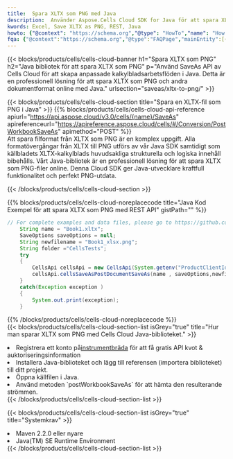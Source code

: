 ```yaml
---
title:  Spara XLTX som PNG med Java
description:  Använder Aspose.Cells Cloud SDK for Java för att spara XLTX-formatfil som PNG-fil.
kwords: Excel, Save XLTX as PNG, REST, Java
howto: {"@context": "https://schema.org","@type": "HowTo","name": "How to save XLTX as PNG using the Cells Cloud Java library.","description": "How to save XLTX as PNG using the Cells Cloud Java library.","image": {"@type": "ImageObject"},"url": "/java/saveas/xltx-to-png/","step": [{ "@type": "HowToStep","name": "How to save XLTX as PNG using the Cells Cloud Java library. step 1", "image": {"@type": "ImageObject",},"url": "/java/saveas/xltx-to-png/","text": "Register an account at <a href='https://dashboard.aspose.cloud/'>Dashboard</a> to get free API quota & authorization details",},{ "@type": "HowToStep","name": "How to save XLTX as PNG using the Cells Cloud Java library. step 1", "image": {"@type": "ImageObject",},"url": "/java/saveas/xltx-to-png/","text": "Install Java library and add the reference (import the library) to your project.",},{ "@type": "HowToStep","name": "How to save XLTX as PNG using the Cells Cloud Java library. step 1", "image": {"@type": "ImageObject",},"url": "/java/saveas/xltx-to-png/","text": "Open the source file in Java.",},{ "@type": "HowToStep","name": "How to save XLTX as PNG using the Cells Cloud Java library. step 1", "image": {"@type": "ImageObject",},"url": "/java/saveas/xltx-to-png/","text": "Use the `postWorkbookSaveAs` method to retrieve the resulting stream.",}, ],"supply": {"@type": "HowToSupply","name": "document"},"tool": [{"@type": "HowToTool","name": "IntelliJ IDEA, Visual Studio Code, Eclipse"},{"@type": "HowToTool","name": "Aspose Cells"}],"totalTime": "PT6M"}
fqa: {"@context":"https://schema.org","@type":"FAQPage","mainEntity":[{"@type":"Question","name":"Why save file as other formats file in C# using REST API?","acceptedAnswer":{"@type":"Answer","text":"Documents are encoded in many ways, and some files may be incompatible with the software you use. To open and read such files, just save them as appropriate file formats.<br/><ol><li>Install .NET SDK and add the reference (import the library) to your project.</li><li>Open the source file in C# using REST API.</li><li>Call the PostWorkbookSaveAsRequest() method, passing an output filename with required extension.</li><li>Get the result of save as a separate file.</li></ol>"}},{"@type":"Question","name":"What file formats can I save as with your C# library?","acceptedAnswer":{"@type":"Answer","text":"We support a variety of file formats for conversion using .NET library, including XLSX, Excel, xls , PDF, CSV, HTML, Markdown, XML, PNG, JPG, TIFF, Json, TXT and many more."}},{"@type":"Question","name":"What is the maximum allowed file size for conversion using this .NET library?","acceptedAnswer":{"@type":"Answer","text":"There are no file size limits for format conversions using .NET library."}}]}
---
```

{{< blocks/products/cells/cells-cloud-banner h1="Spara XLTX som PNG" h2="Java bibliotek för att spara XLTX som PNG" p="Använd SaveAs API av Cells Cloud för att skapa anpassade kalkylbladsarbetsflöden i Java. Detta är en professionell lösning för att spara XLTX som PNG och andra dokumentformat online med Java." urlsection="saveas/xltx-to-png/" >}}

{{< blocks/products/cells/cells-cloud-section title="Spara en XLTX-fil som PNG i Java" >}}
{{% blocks/products/cells/cells-cloud-api-reference apiurl="https://api.aspose.cloud/v3.0/cells/{name}/SaveAs" apireferenceurl="https://apireference.aspose.cloud/cells/#/Conversion/PostWorkbookSaveAs" apimethod="POST" %}}
<br/>
Att spara filformat från XLTX som PNG är en komplex uppgift. Alla formatövergångar från XLTX till PNG utförs av vår Java SDK samtidigt som källbladets XLTX-kalkylblads huvudsakliga strukturella och logiska innehåll bibehålls. Vårt Java-bibliotek är en professionell lösning för att spara XLTX som PNG-filer online. Denna Cloud SDK ger Java-utvecklare kraftfull funktionalitet och perfekt PNG-utdata.

{{< /blocks/products/cells/cells-cloud-section >}}

{{% blocks/products/cells/cells-cloud-noreplacecode title="Java Kod Exempel för att spara XLTX som PNG med REST API" gistPath="" %}}
  
```java
// For complete examples and data files, please go to https://github.com/aspose-cells-cloud/aspose-cells-cloud-java/
    String name = "Book1.xltx";
    SaveOptions saveOptions = null;
    String newfilename = "Book1_xlsx.png";
    String folder ="CellsTests";
    try 
    {
        CellsApi cellsApi = new CellsApi(System.getenv("ProductClientId"), System.getenv("ProductClientSecret"));
        cellsApi.cellsSaveAsPostDocumentSaveAs(name , saveOptions,newfilename,false,false,folder,null,null,null,true);                       
    }
    catch(Exception exception )
    {
        System.out.print(exception);
    }
```
  
{{% /blocks/products/cells/cells-cloud-noreplacecode %}}
<br/>
{{< blocks/products/cells/cells-cloud-section-list isGrey="true" title="Hur man sparar XLTX som PNG med Cells Cloud Java-biblioteket." >}}
<li> Registrera ett konto på<a href="https://dashboard.aspose.cloud/">instrumentbräda</a> för att få gratis API kvot & auktoriseringsinformation</li>
<li>Installera Java-biblioteket och lägg till referensen (importera biblioteket) till ditt projekt.</li>
<li>Öppna källfilen i Java.</li>
<li>Använd metoden `postWorkbookSaveAs` för att hämta den resulterande strömmen.</li>
{{< /blocks/products/cells/cells-cloud-section-list >}}

{{< blocks/products/cells/cells-cloud-section-list isGrey="true" title="Systemkrav" >}}
<li>Maven 2.2.0 eller nyare</li>
<li>Java(TM) SE Runtime Environment</li>
{{< /blocks/products/cells/cells-cloud-section-list >}}
